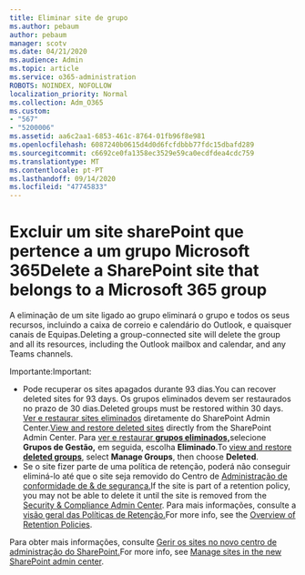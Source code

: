 ```yaml
---
title: Eliminar site de grupo
ms.author: pebaum
author: pebaum
manager: scotv
ms.date: 04/21/2020
ms.audience: Admin
ms.topic: article
ms.service: o365-administration
ROBOTS: NOINDEX, NOFOLLOW
localization_priority: Normal
ms.collection: Adm_O365
ms.custom:
- "567"
- "5200006"
ms.assetid: aa6c2aa1-6853-461c-8764-01fb96f8e981
ms.openlocfilehash: 6087240b0615d4d0d6fcfdbbb77fdc15dbafd289
ms.sourcegitcommit: c6692ce0fa1358ec3529e59ca0ecdfdea4cdc759
ms.translationtype: MT
ms.contentlocale: pt-PT
ms.lasthandoff: 09/14/2020
ms.locfileid: "47745833"
---
```

# <a name="delete-a-sharepoint-site-that-belongs-to-a-microsoft-365-group"></a><span data-ttu-id="04cb0-102">Excluir um site sharePoint que pertence a um grupo Microsoft 365</span><span class="sxs-lookup"><span data-stu-id="04cb0-102">Delete a SharePoint site that belongs to a Microsoft 365 group</span></span>

<span data-ttu-id="04cb0-103">A eliminação de um site ligado ao grupo eliminará o grupo e todos os seus recursos, incluindo a caixa de correio e calendário do Outlook, e quaisquer canais de Equipas.</span><span class="sxs-lookup"><span data-stu-id="04cb0-103">Deleting a group-connected site will delete the group and all its resources, including the Outlook mailbox and calendar, and any Teams channels.</span></span>
  
<span data-ttu-id="04cb0-104">Importante:</span><span class="sxs-lookup"><span data-stu-id="04cb0-104">Important:</span></span>

- <span data-ttu-id="04cb0-105">Pode recuperar os sites apagados durante 93 dias.</span><span class="sxs-lookup"><span data-stu-id="04cb0-105">You can recover deleted sites for 93 days.</span></span> <span data-ttu-id="04cb0-106">Os grupos eliminados devem ser restaurados no prazo de 30 dias.</span><span class="sxs-lookup"><span data-stu-id="04cb0-106">Deleted groups must be restored within 30 days.</span></span> <span data-ttu-id="04cb0-107">[Ver e restaurar sites eliminados](https://admin.microsoft.com/sharepoint?page=recyclebin&modern=true) diretamente do SharePoint Admin Center.</span><span class="sxs-lookup"><span data-stu-id="04cb0-107">[View and restore deleted sites](https://admin.microsoft.com/sharepoint?page=recyclebin&modern=true) directly from the SharePoint Admin Center.</span></span> <span data-ttu-id="04cb0-108">Para [ver e restaurar **grupos eliminados,**](https://outlook.office.com/people/group/deleted)selecione **Grupos de Gestão,** em seguida, escolha **Eliminado**.</span><span class="sxs-lookup"><span data-stu-id="04cb0-108">To [view and restore **deleted groups**](https://outlook.office.com/people/group/deleted), select **Manage Groups**, then choose **Deleted**.</span></span>
- <span data-ttu-id="04cb0-109">Se o site fizer parte de uma política de retenção, poderá não conseguir eliminá-lo até que o site seja removido do Centro de [Administração de conformidade de & de segurança.](https://protection.office.com/?rfr=AdminCenter#/retention)</span><span class="sxs-lookup"><span data-stu-id="04cb0-109">If the site is part of a retention policy, you may not be able to delete it until the site is removed from the [Security & Compliance Admin Center](https://protection.office.com/?rfr=AdminCenter#/retention).</span></span> <span data-ttu-id="04cb0-110">Para mais informações, consulte a [visão geral das Políticas de Retenção.](https://docs.microsoft.com/microsoft-365/compliance/retention-policies)</span><span class="sxs-lookup"><span data-stu-id="04cb0-110">For more info, see the [Overview of Retention Policies](https://docs.microsoft.com/microsoft-365/compliance/retention-policies).</span></span>
  
<span data-ttu-id="04cb0-111">Para obter mais informações, consulte [Gerir os sites no novo centro de administração do SharePoint.](https://docs.microsoft.com/sharepoint/manage-sites-in-new-admin-center)</span><span class="sxs-lookup"><span data-stu-id="04cb0-111">For more info, see [Manage sites in the new SharePoint admin center](https://docs.microsoft.com/sharepoint/manage-sites-in-new-admin-center).</span></span>

